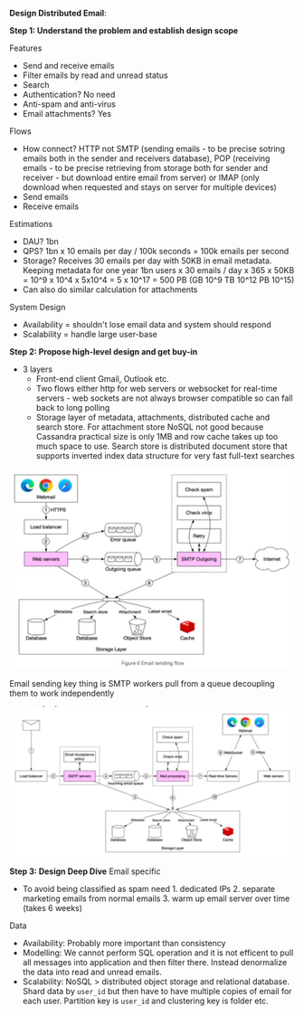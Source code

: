 **Design Distributed Email**:

**Step 1: Understand the problem and establish design scope**

Features
* Send and receive emails
* Filter emails by read and unread status
* Search
* Authentication? No need
* Anti-spam and anti-virus
* Email attachments? Yes

Flows
* How connect? HTTP not SMTP (sending emails - to be precise sotring emails both in the sender and receivers database), POP (receiving emails - to be precise retrieving from storage both for sender and receiver -  but download entire email from server) or IMAP (only download when requested and stays on server for multiple devices)
* Send emails
* Receive emails

Estimations
* DAU? 1bn
* QPS? 1bn x 10 emails per day / 100k seconds = 100k emails per second
* Storage? Receives 30 emails per day with 50KB in email metadata. Keeping metadata for one year 1bn users x 30 emails / day x 365 x 50KB = 10^9 x 10^4 x 5x10^4 = 5 x 10^17 = 500 PB (GB 10^9 TB 10^12 PB 10^15)
* Can also do similar calculation for attachments

System Design
* Availability = shouldn't lose email data and system should respond
* Scalability = handle large user-base

**Step 2: Propose high-level design and get buy-in**

* 3 layers
    * Front-end client Gmail, Outlook etc.
    * Two flows either http for web servers or websocket for real-time servers - web sockets are not always browser compatible so can fall back to long polling
    * Storage layer of metadata, attachments, distributed cache and search store. For attachment store NoSQL not good because Cassandra practical size is only 1MB and row cache takes up too much space to use. Search store is distributed document store that supports inverted index data structure for very fast full-text searches

![image info](./../../../images/email_sending.png)

Email sending key thing is SMTP workers pull from a queue decoupling them to work independently

![image info](./../../../images/email_receiving.png)

**Step 3: Design Deep Dive**
Email specific
* To avoid being classified as spam need 1. dedicated IPs 2. separate marketing emails from normal emails 3. warm up email server over time (takes 6 weeks)

Data
* Availability: Probably more important than consistency
* Modelling: We cannot perform SQL operation and it is not efficent to pull all messages into application and then filter there. Instead denormalize the data into read and unread emails.
* Scalability: NoSQL > distributed object storage and relational database. Shard data by `user_id` but then have to have multiple copies of email for each user. Partition key is `user_id` and clustering key is folder etc. 